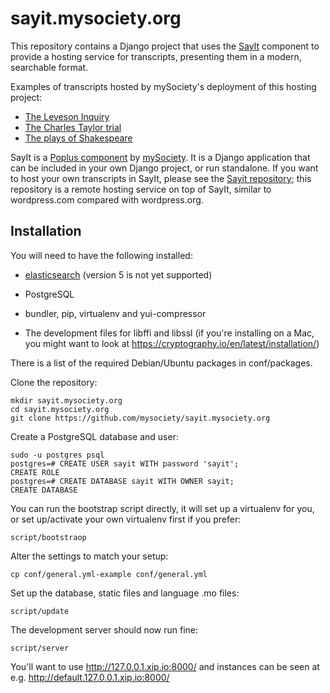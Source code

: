 sayit.mysociety.org
===================

This repository contains a Django project that uses the
[SayIt](https://github.com/mysociety/sayit) component to provide a hosting
service for transcripts, presenting them in a modern, searchable format.

Examples of transcripts hosted by mySociety's deployment of this hosting
project:

* [The Leveson Inquiry](https://leveson.sayit.mysociety.org/)
* [The Charles Taylor trial](https://charles-taylor.sayit.mysociety.org/)
* [The plays of Shakespeare](https://shakespeare.sayit.mysociety.org/)

SayIt is a [Poplus component](http://poplus.org/) by
[mySociety](https://www.mysociety.org/). It is a Django application that can be
included in your own Django project, or run standalone. If you want to host
your own transcripts in SayIt, please see the
[Sayit repository](https://github.com/mysociety/sayit); this repository is a
remote hosting service on top of SayIt, similar to wordpress.com compared with
wordpress.org.

Installation
------------

You will need to have the following installed:

* [elasticsearch](http://elasticsearch.org/) (version 5 is not yet supported)

* PostgreSQL

* bundler, pip, virtualenv and yui-compressor

* The development files for libffi and libssl
  (if you're installing on a Mac, you might want to look at
  https://cryptography.io/en/latest/installation/)

There is a list of the required Debian/Ubuntu packages in conf/packages.

Clone the repository:

    mkdir sayit.mysociety.org
    cd sayit.mysociety.org
    git clone https://github.com/mysociety/sayit.mysociety.org

Create a PostgreSQL database and user:

    sudo -u postgres psql
    postgres=# CREATE USER sayit WITH password 'sayit';
    CREATE ROLE
    postgres=# CREATE DATABASE sayit WITH OWNER sayit;
    CREATE DATABASE

You can run the bootstrap script directly, it will set up a virtualenv for you,
or set up/activate your own virtualenv first if you prefer:

    script/bootstraop

Alter the settings to match your setup:

    cp conf/general.yml-example conf/general.yml

Set up the database, static files and language .mo files:

    script/update

The development server should now run fine:

    script/server

You'll want to use http://127.0.0.1.xip.io:8000/ and instances can be seen at
e.g. http://default.127.0.0.1.xip.io:8000/
